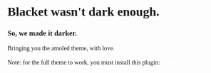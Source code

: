 <div style="font-family: 'Nunito'">
  <h1>Blacket wasn't dark enough.</h1>
  <h3>So, we made it darker.</h3>
  <p>Bringing you the amoled theme, with love.<br><br>Note: for the full theme to work, you must install this plugin: <a href="https://raw.githubusercontent.com/BetterBlacket/Plugins/main/amoled/amoled.plugin.js" style="text-decoration: none;color:white;font-weight:600;">amoled.plugin.js</a></p>
</div>
